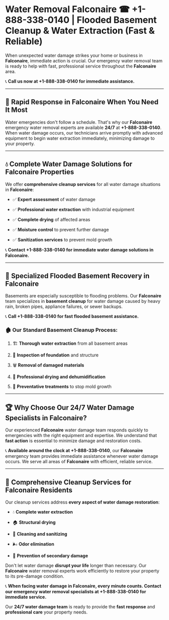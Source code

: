 # Water Removal Falconaire ☎ +1-888-338-0140 | Flooded Basement Cleanup & Water Extraction (Fast & Reliable)

When unexpected water damage strikes your home or business in **Falconaire**, immediate action is crucial. Our emergency water removal team is ready to help with fast, professional service throughout the **Falconaire** area. 

📞 **Call us now at +1-888-338-0140 for immediate assistance.**
---
## 🚀 Rapid Response in Falconaire When You Need It Most
Water emergencies don't follow a schedule. That's why our **Falconaire** emergency water removal experts are available **24/7** at **+1-888-338-0140**. When water damage occurs, our technicians arrive promptly with advanced equipment to begin water extraction immediately, minimizing damage to your property.
---
## 💧 Complete Water Damage Solutions for Falconaire Properties
We offer **comprehensive cleanup services** for all water damage situations in **Falconaire**:
- ✅ **Expert assessment** of water damage  
- ✅ **Professional water extraction** with industrial equipment  
- ✅ **Complete drying** of affected areas  
- ✅ **Moisture control** to prevent further damage  
- ✅ **Sanitization services** to prevent mold growth  
📞 **Contact +1-888-338-0140 for immediate water damage solutions in Falconaire.**
---
## 🌊 Specialized Flooded Basement Recovery in Falconaire
Basements are especially susceptible to flooding problems. Our **Falconaire** team specializes in **basement cleanup** for water damage caused by heavy rain, broken pipes, appliance failures, or sewer backups. 
📞 **Call +1-888-338-0140 for fast flooded basement assistance.**
### 🏚️ Our Standard Basement Cleanup Process:
1. 🏗️ **Thorough water extraction** from all basement areas  
2. 🔎 **Inspection of foundation** and structure  
3. 🗑️ **Removal of damaged materials**  
4. 💨 **Professional drying and dehumidification**  
5. 🚫 **Preventative treatments** to stop mold growth  
---
## 🏆 Why Choose Our 24/7 Water Damage Specialists in Falconaire?
Our experienced **Falconaire** water damage team responds quickly to emergencies with the right equipment and expertise. We understand that **fast action** is essential to minimize damage and restoration costs.
📞 **Available around the clock at +1-888-338-0140**, our **Falconaire** emergency team provides immediate assistance whenever water damage occurs. We serve all areas of **Falconaire** with efficient, reliable service.
---
## 🧹 Comprehensive Cleanup Services for Falconaire Residents
Our cleanup services address **every aspect of water damage restoration**:
- 💧 **Complete water extraction**  
- 🏠 **Structural drying**  
- 🧼 **Cleaning and sanitizing**  
- 🌬️ **Odor elimination**  
- 🚫 **Prevention of secondary damage**  
Don't let water damage **disrupt your life** longer than necessary. Our **Falconaire** water removal experts work efficiently to restore your property to its pre-damage condition.
📞 **When facing water damage in Falconaire, every minute counts. Contact our emergency water removal specialists at +1-888-338-0140 for immediate service.**
Our **24/7 water damage team** is ready to provide the **fast response** and **professional care** your property needs.
